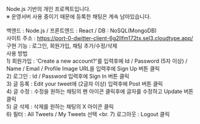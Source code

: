 Node.js 기반의 개인 프로젝트입니다.
<br> ※ 운영서버 사용 중이기 때문에 등록한 채팅은 계속 남아있습니다.
<br>
<br> 백엔드 : Node.js / 프론트엔드 : React / DB : NoSQL(MongoDB)
<br> 사이트 주소 : https://port-0-dwitter-client-6g2llfm172tx.sel3.cloudtype.app/
<br>구현 기능 : 로그인, 회원가입, 채팅 추가/수정/삭제
<br>사용 방법
<br> 1) 회원가입 : 'Create a new account?'를 입력후에 Id / Password (5자 이상) / Name / Email / Profile Image URL을 입력후에 Sign Up 버튼 클릭
<br> 2) 로그인 : Id / Password 입력후에 Sign In 버튼 클릭
<br> 3) 글 등록 : Edit your tweet에 (2글자 이상) 입력후에 Post 버튼 클릭
<br> 4) 글 수정 : 수정을 원하는 채팅의 펜 아이콘 클릭후에 글자를 수정하고 Update 버튼 클릭
<br> 5) 글 삭제 : 삭제를 원하는 채팅의 X 아이콘 클릭
<br> 6) 필터 : All Tweets / My Tweets 선택
<br. 7) 로그아웃 : Logout 클릭
